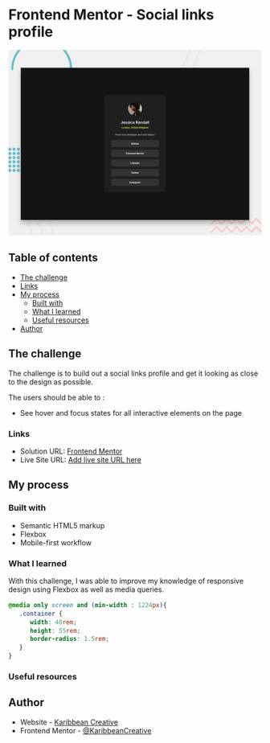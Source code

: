 # Frontend Mentor - Social links profile

![Design preview for the Social links profile coding challenge](design/desktop-preview.jpg)


## Table of contents

- [The challenge](#the-challenge)
- [Links](#links)
- [My process](#my-process)
  - [Built with](#built-with)
  - [What I learned](#what-i-learned)
  - [Useful resources](#useful-resources)
- [Author](#author)


## The challenge

The challenge is to build out a social links profile and get it looking as close to the design as possible.


The users should be able to : 
- See hover and focus states for all interactive elements on the page


### Links

- Solution URL: [Frontend Mentor](https://your-solution-url.com)
- Live Site URL: [Add live site URL here](https://your-live-site-url.com)

## My process

### Built with

- Semantic HTML5 markup
- Flexbox
- Mobile-first workflow


### What I learned

With this challenge, I was able to improve my knowledge of responsive design using Flexbox as well as media queries.

```css
@media only screen and (min-width : 1224px){
   .container {
      width: 40rem;
      height: 55rem;
      border-radius: 1.5rem;
   }
}
```

### Useful resources



## Author

- Website - [Karibbean Creative](https://karibbeancreative.xyz)
- Frontend Mentor - [@KaribbeanCreative](https://www.frontendmentor.io/profile/KaribbeanCreative)
